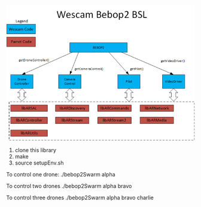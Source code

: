 ![](doc/wscDrone.png)

1) clone this library
2) make
3) source setupEnv.sh

To control one drone:
./bebop2Swarm alpha

To control two drones
./bebop2Swarm alpha bravo

To control three drones
./bebop2Swarm alpha bravo charlie

